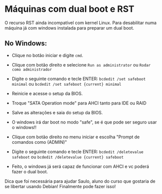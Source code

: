 # Máquinas com dual boot e RST

O recurso RST ainda incompatível com kernel Linux.
Para desabilitar numa máquina já com windows instalada para preparar um dual boot.

## No Windows:

- Clique no botão iniciar e digite `cmd`.
- Clique com botão direito e selecione `Run as administrator` ou `Rodar como administrador`
- Digite o seguinte comando e tecle ENTER:
  `bcdedit /set safeboot minimal`
  ou
  `bcdedit /set safeboot {current} minimal`

- Reinicie e acesse o setup da BIOS.
- Troque "SATA Operation mode" para AHCI tanto para IDE ou RAID
- Salve as alterações e saia do setup da BIOS.

- O windows irá dar boot no modo "safe", se é que pode ser seguro usar o windows!!

- Clique com botão direito no menu iniciar e escolha "Prompt de comandos como (ADMIN)"
- Digite o seguinte comando e tecle ENTER:
  `bcdedit /deletevalue safeboot`
  ou
  `bcdedit /deletevalue {current} safeboot`

- Feito, o windows já será capaz de funcionar com AHCI e vc poderá fazer o dual boot.

Dica que foi necessária para ajudar Saulo, aluno do curso que gostaria de se libertar usando Debian! Finalmente pode fazer isso!


